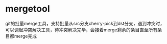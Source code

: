 # mergetool
git的批量merge工具，支持批量从src分支cherry-pick到dst分支，遇到冲突时，可以调起冲突解决工具，待冲突解决完毕，会接着merge剩余的条目直至所有条目都merge完成
